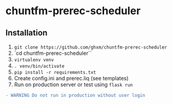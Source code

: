 # chuntfm-prerec-scheduler


## Installation


1. `git clone https://github.com/ghxm/chuntfm-prerec-scheduler`
2. `cd chuntfm-prerec-scheduler``
3. `virtualenv venv`
4. `. venv/bin/activate`
5. `pip install -r requirements.txt`
6. Create config.ini and prerec.liq (see templates)
7. Run on production server or test using `flask run`


```diff
- WARNING Do not run in production without user login
```
